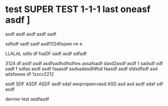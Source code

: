 # test SUPER TEST 1-1-1 last oneasf asdf ]

asdf asdf 
asdf asdf sadf 

sdfsdf sadf sadf 
asdf1124fsqwe rw e

LLALAL  sdfa df fsaDF sadf asdf sdfadf 

3124 df asdf asdf 
asdfsadfsdfsdfws assafsadf 
dasd2asdf asdf 1 sadsdf sdf 
sadf f sdfas asdf  asdf fsaasdf asdsadasdfdfsd faasdf asdf sfdsdfsdf asd adsfasew df  1zxcv2212 

asdf SDF ASDF ASDF asdf sdaf 
weqrvqwervasd ASD asd asd asdf sdaf sdf asdf



dernier test asdfasdf 